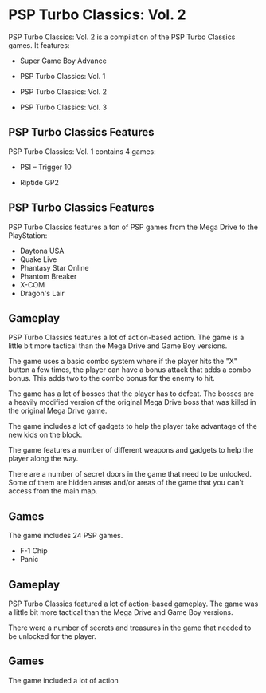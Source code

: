 # PSP Turbo Classics: Vol. 2

PSP Turbo Classics: Vol. 2 is a compilation of the PSP Turbo Classics games. It features:

*   Super Game Boy Advance
*   PSP Turbo Classics: Vol. 1
*   PSP Turbo Classics: Vol. 2

*   PSP Turbo Classics: Vol. 3

## PSP Turbo Classics Features

PSP Turbo Classics: Vol. 1 contains 4 games:

*   PSI – Trigger 10

*   Riptide GP2

## PSP Turbo Classics Features

PSP Turbo Classics features a ton of PSP games from the Mega Drive to the PlayStation:

*    Daytona USA
*   Quake Live
*   Phantasy Star Online
*   Phantom Breaker
*   X-COM
*   Dragon's Lair

## Gameplay

PSP Turbo Classics features a lot of action-based action. The game is a little bit more tactical than the Mega Drive and Game Boy versions.

The game uses a basic combo system where if the player hits the "X" button a few times, the player can have a bonus attack that adds a combo bonus. This adds two to the combo bonus for the enemy to hit.

The game has a lot of bosses that the player has to defeat. The bosses are a heavily modified version of the original Mega Drive boss that was killed in the original Mega Drive game.

The game includes a lot of gadgets to help the player take advantage of the new kids on the block.

The game features a number of different weapons and gadgets to help the player along the way.

There are a number of secret doors in the game that need to be unlocked. Some of them are hidden areas and/or areas of the game that you can't access from the main map.

## Games

The game includes 24 PSP games.

*   F-1 Chip
*   Panic

## Gameplay

PSP Turbo Classics featured a lot of action-based gameplay. The game was a little bit more tactical than the Mega Drive and Game Boy versions.

There were a number of secrets and treasures in the game that needed to be unlocked for the player.

## Games

The game included a lot of action